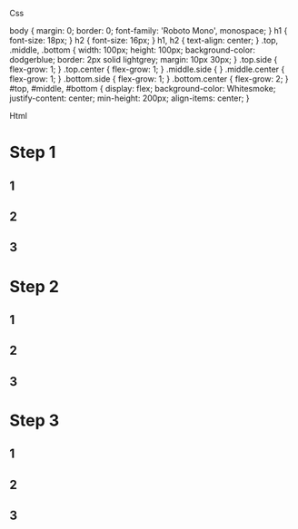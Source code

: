 Css


body {
  margin: 0;
  border: 0;
  font-family: 'Roboto Mono', monospace;
}
h1 {
  font-size: 18px;
}
h2 {
  font-size: 16px;
}
h1,
h2 {
  text-align: center;
}
.top,
.middle,
.bottom {
  width: 100px;
  height: 100px;
  background-color: dodgerblue;
  border: 2px solid lightgrey;
  margin: 10px 30px;
}
.top.side {
  flex-grow: 1;
}
.top.center {
  flex-grow: 1;
}
.middle.side {
}
.middle.center {
  flex-grow: 1;
}
.bottom.side {
  flex-grow: 1;
}
.bottom.center {
  flex-grow: 2; 
}
#top,
#middle,
#bottom {
  display: flex;
  background-color: Whitesmoke;
  justify-content: center;
  min-height: 200px;
  align-items: center;
}


Html



<!DOCTYPE html>
<html>
<head>
  <title>Flex Grow and Shrink</title>
  <link href='style.css' rel='stylesheet' />
  <link href='https://fonts.googleapis.com/css?family=Roboto+Mono' rel='stylesheet'>
</head>
<body>
  <h1>Step 1</h1>
  <div id='top'>
    <div class='top side'>
      <h2>1</h2>
    </div>
    <div class='top center'>
      <h2>2</h2>
    </div>
    <div class='top side'>
      <h2>3</h2>
    </div>
  </div>
  <h1>Step 2</h1>
  <div id='middle'>
    <div class='middle side'>
      <h2>1</h2>
    </div>
    <div class='middle center'>
      <h2>2</h2>
    </div>
    <div class='middle side'>
      <h2>3</h2>
    </div>
  </div>
  <h1>Step 3</h1>
  <div id='bottom'>
    <div class='bottom side'>
      <h2>1</h2>
    </div>
    <div class='bottom center'>
      <h2>2</h2>
    </div>
    <div class='bottom side'>
      <h2>3</h2>
    </div>
  </div>
</body>
</html>


